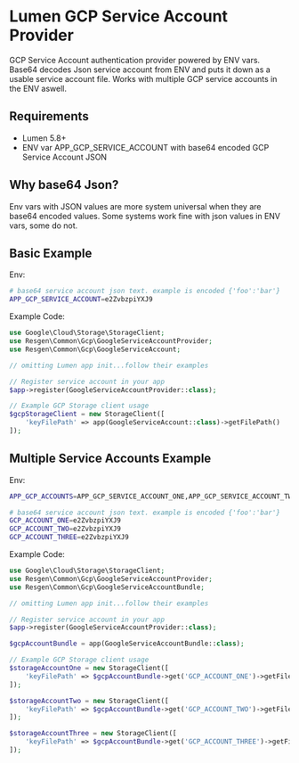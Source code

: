# Lumen GCP Service Account Provider

GCP Service Account authentication provider powered by ENV vars. Base64 decodes Json service account from ENV and puts it down as a usable service account file. Works with multiple GCP service accounts in the ENV aswell.

## Requirements

- Lumen 5.8+
- ENV var APP_GCP_SERVICE_ACCOUNT with base64 encoded GCP Service Account JSON

## Why base64 Json?

Env vars with JSON values are more system universal when they are base64 encoded values. Some systems work fine with json values in ENV vars, some do not. 

## Basic Example

Env:

```bash
# base64 service account json text. example is encoded {'foo':'bar'}
APP_GCP_SERVICE_ACCOUNT=e2ZvbzpiYXJ9
```

Example Code:

```php
use Google\Cloud\Storage\StorageClient;
use Resgen\Common\Gcp\GoogleServiceAccountProvider;
use Resgen\Common\Gcp\GoogleServiceAccount;

// omitting Lumen app init...follow their examples

// Register service account in your app
$app->register(GoogleServiceAccountProvider::class);

// Example GCP Storage client usage
$gcpStorageClient = new StorageClient([
    'keyFilePath' => app(GoogleServiceAccount::class)->getFilePath()
]);

```


## Multiple Service Accounts Example

Env:

```bash
APP_GCP_ACCOUNTS=APP_GCP_SERVICE_ACCOUNT_ONE,APP_GCP_SERVICE_ACCOUNT_TWO,APP_GCP_SERVICE_ACCOUNT_THREE

# base64 service account json text. example is encoded {'foo':'bar'}
GCP_ACCOUNT_ONE=e2ZvbzpiYXJ9
GCP_ACCOUNT_TWO=e2ZvbzpiYXJ9
GCP_ACCOUNT_THREE=e2ZvbzpiYXJ9
```

Example Code:

```php
use Google\Cloud\Storage\StorageClient;
use Resgen\Common\Gcp\GoogleServiceAccountProvider;
use Resgen\Common\Gcp\GoogleServiceAccountBundle;

// omitting Lumen app init...follow their examples

// Register service account in your app
$app->register(GoogleServiceAccountProvider::class);

$gcpAccountBundle = app(GoogleServiceAccountBundle::class);

// Example GCP Storage client usage
$storageAccountOne = new StorageClient([
    'keyFilePath' => $gcpAccountBundle->get('GCP_ACCOUNT_ONE')->getFilePath()
]);

$storageAccountTwo = new StorageClient([
    'keyFilePath' => $gcpAccountBundle->get('GCP_ACCOUNT_TWO')->getFilePath()
]);

$storageAccountThree = new StorageClient([
    'keyFilePath' => $gcpAccountBundle->get('GCP_ACCOUNT_THREE')->getFilePath()
]);

```
